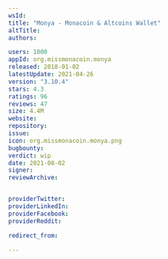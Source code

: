 ```yaml
---
wsId: 
title: "Monya - Monacoin & Altcoins Wallet"
altTitle: 
authors:

users: 1000
appId: org.missmonacoin.monya
released: 2018-01-02
latestUpdate: 2021-04-26
version: "3.10.4"
stars: 4.3
ratings: 96
reviews: 47
size: 4.4M
website: 
repository: 
issue: 
icon: org.missmonacoin.monya.png
bugbounty: 
verdict: wip
date: 2021-08-02
signer: 
reviewArchive:


providerTwitter: 
providerLinkedIn: 
providerFacebook: 
providerReddit: 

redirect_from:

---
```



